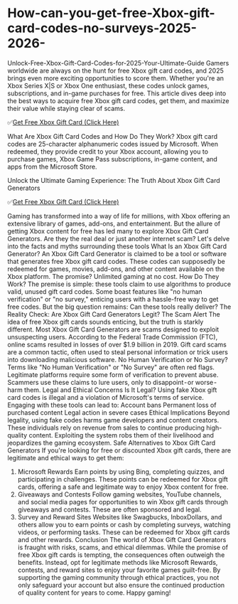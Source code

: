 # How-can-you-get-free-Xbox-gift-card-codes-no-surveys-2025-2026-

Unlock-Free-Xbox-Gift-Card-Codes-for-2025-Your-Ultimate-Guide
Gamers worldwide are always on the hunt for free Xbox gift card codes, and 2025 brings even more exciting opportunities to score them. Whether you're an Xbox Series X|S or Xbox One enthusiast, these codes unlock games, subscriptions, and in-game purchases for free. This article dives deep into the best ways to acquire free Xbox gift card codes, get them, and maximize their value while staying clear of scams.

✅[Get Free Xbox Gift Card (Click Here)](https://all.megaofferus.xyz/xbox/)

What Are Xbox Gift Card Codes and How Do They Work?
Xbox gift card codes are 25-character alphanumeric codes issued by Microsoft. When redeemed, they provide credit to your Xbox account, allowing you to purchase games, Xbox Game Pass subscriptions, in-game content, and apps from the Microsoft Store.


Unlock the Ultimate Gaming Experience: The Truth About Xbox Gift Card Generators

✅[Get Free Xbox Gift Card (Click Here)](https://all.megaofferus.xyz/xbox/)

Gaming has transformed into a way of life for millions, with Xbox offering an extensive library of games, add-ons, and entertainment. But the allure of getting Xbox content for free has led many to explore Xbox Gift Card Generators. Are they the real deal or just another internet scam? Let's delve into the facts and myths surrounding these tools
What Is an Xbox Gift Card Generator?
An Xbox Gift Card Generator is claimed to be a tool or software that generates free Xbox gift card codes. These codes can supposedly be redeemed for games, movies, add-ons, and other content available on the Xbox platform. The promise? Unlimited gaming at no cost.
How Do They Work?
The premise is simple: these tools claim to use algorithms to produce valid, unused gift card codes. Some boast features like "no human verification" or "no survey," enticing users with a hassle-free way to get free codes.
But the big question remains: Can these tools really deliver?
The Reality Check: Are Xbox Gift Card Generators Legit?
The Scam Alert
The idea of free Xbox gift cards sounds enticing, but the truth is starkly different. Most Xbox Gift Card Generators are scams designed to exploit unsuspecting users. According to the Federal Trade Commission (FTC), online scams resulted in losses of over $1.9 billion in 2019. Gift card scams are a common tactic, often used to steal personal information or trick users into downloading malicious software.
No Human Verification or No Survey?
Terms like "No Human Verification" or "No Survey" are often red flags. Legitimate platforms require some form of verification to prevent abuse. Scammers use these claims to lure users, only to disappoint - or worse - harm them.
Legal and Ethical Concerns
Is It Legal?
Using fake Xbox gift card codes is illegal and a violation of Microsoft's terms of service. Engaging with these tools can lead to:
Account bans
Permanent loss of purchased content
Legal action in severe cases
Ethical Implications
Beyond legality, using fake codes harms game developers and content creators. These individuals rely on revenue from sales to continue producing high-quality content. Exploiting the system robs them of their livelihood and jeopardizes the gaming ecosystem.
Safe Alternatives to Xbox Gift Card Generators
If you're looking for free or discounted Xbox gift cards, there are legitimate and ethical ways to get them:
1. Microsoft Rewards
Earn points by using Bing, completing quizzes, and participating in challenges. These points can be redeemed for Xbox gift cards, offering a safe and legitimate way to enjoy Xbox content for free.
2. Giveaways and Contests
Follow gaming websites, YouTube channels, and social media pages for opportunities to win Xbox gift cards through giveaways and contests. These are often sponsored and legal.
3. Survey and Reward Sites
Websites like Swagbucks, InboxDollars, and others allow you to earn points or cash by completing surveys, watching videos, or performing tasks. These can be redeemed for Xbox gift cards and other rewards.
Conclusion
The world of Xbox Gift Card Generators is fraught with risks, scams, and ethical dilemmas. While the promise of free Xbox gift cards is tempting, the consequences often outweigh the benefits. Instead, opt for legitimate methods like Microsoft Rewards, contests, and reward sites to enjoy your favorite games guilt-free.
By supporting the gaming community through ethical practices, you not only safeguard your account but also ensure the continued production of quality content for years to come. Happy gaming!
